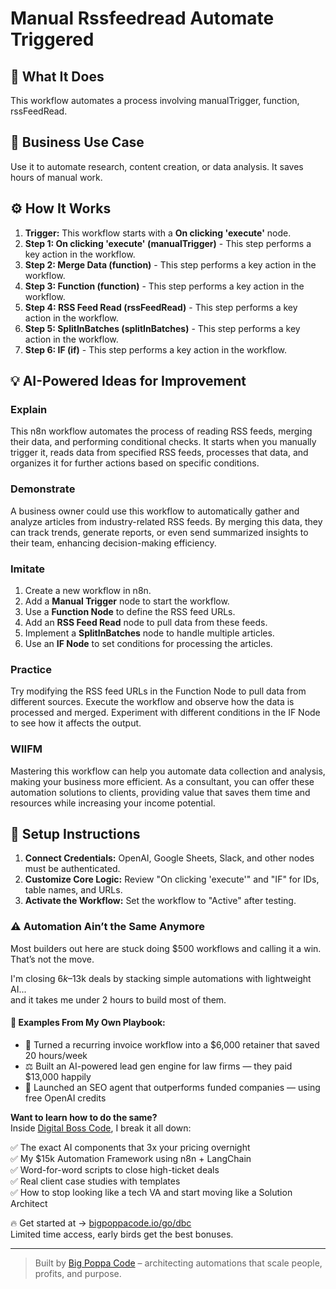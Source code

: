 # Manual Rssfeedread Automate Triggered

## 🚀 What It Does
This workflow automates a process involving manualTrigger, function, rssFeedRead.

## 💼 Business Use Case
Use it to automate research, content creation, or data analysis. It saves hours of manual work.

## ⚙️ How It Works
1.  **Trigger:** This workflow starts with a **On clicking 'execute'** node.
2. **Step 1: On clicking 'execute' (manualTrigger)** - This step performs a key action in the workflow.
3. **Step 2: Merge Data (function)** - This step performs a key action in the workflow.
4. **Step 3: Function (function)** - This step performs a key action in the workflow.
5. **Step 4: RSS Feed Read (rssFeedRead)** - This step performs a key action in the workflow.
6. **Step 5: SplitInBatches (splitInBatches)** - This step performs a key action in the workflow.
7. **Step 6: IF (if)** - This step performs a key action in the workflow.

## 💡 AI-Powered Ideas for Improvement
### Explain
This n8n workflow automates the process of reading RSS feeds, merging their data, and performing conditional checks. It starts when you manually trigger it, reads data from specified RSS feeds, processes that data, and organizes it for further actions based on specific conditions.

### Demonstrate
A business owner could use this workflow to automatically gather and analyze articles from industry-related RSS feeds. By merging this data, they can track trends, generate reports, or even send summarized insights to their team, enhancing decision-making efficiency.

### Imitate
1. Create a new workflow in n8n.
2. Add a **Manual Trigger** node to start the workflow.
3. Use a **Function Node** to define the RSS feed URLs.
4. Add an **RSS Feed Read** node to pull data from these feeds.
5. Implement a **SplitInBatches** node to handle multiple articles.
6. Use an **IF Node** to set conditions for processing the articles.

### Practice
Try modifying the RSS feed URLs in the Function Node to pull data from different sources. Execute the workflow and observe how the data is processed and merged. Experiment with different conditions in the IF Node to see how it affects the output.

### WIIFM
Mastering this workflow can help you automate data collection and analysis, making your business more efficient. As a consultant, you can offer these automation solutions to clients, providing value that saves them time and resources while increasing your income potential.

## 🔧 Setup Instructions
1. **Connect Credentials:** OpenAI, Google Sheets, Slack, and other nodes must be authenticated.
2. **Customize Core Logic:** Review "On clicking 'execute'" and "IF" for IDs, table names, and URLs.
3. **Activate the Workflow:** Set the workflow to "Active" after testing.

### ⚠️ Automation Ain’t the Same Anymore

Most builders out here are stuck doing $500 workflows and calling it a win.  
That’s not the move.  

I'm closing $6k–$13k deals by stacking simple automations with lightweight AI...  
and it takes me under 2 hours to build most of them.

#### 🧠 Examples From My Own Playbook:
- 🔁 Turned a recurring invoice workflow into a $6,000 retainer that saved 20 hours/week  
- ⚖️ Built an AI-powered lead gen engine for law firms — they paid $13,000 happily  
- 🚀 Launched an SEO agent that outperforms funded companies — using free OpenAI credits  

**Want to learn how to do the same?**  
Inside [Digital Boss Code](https://bigpoppacode.io/go/dbc), I break it all down:

✅ The exact AI components that 3x your pricing overnight  
✅ My $15k Automation Framework using n8n + LangChain  
✅ Word-for-word scripts to close high-ticket deals  
✅ Real client case studies with templates  
✅ How to stop looking like a tech VA and start moving like a Solution Architect  

🔥 Get started at → [bigpoppacode.io/go/dbc](https://bigpoppacode.io/go/dbc)  
Limited time access, early birds get the best bonuses.

---
> Built by [Big Poppa Code](https://bigpoppacode.io) – architecting automations that scale people, profits, and purpose.
